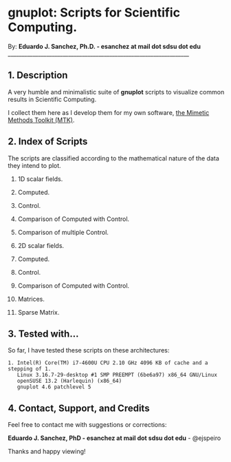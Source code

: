# gnuplot: Scripts for Scientific Computing.

By: **Eduardo J. Sanchez, Ph.D. - esanchez at mail dot sdsu dot edu**
    __________________________________________________________________

## 1. Description

A very humble and minimalistic suite of **gnuplot** scripts to visualize common
results in Scientific Computing.

I collect them here as I develop them for my own software,
[the Mimetic Methods Toolkit (MTK)](https://github.com/ejspeiro/MTK).

## 2. Index of Scripts

The scripts are classified according to the mathematical nature of the data
they intend to plot.

1. 1D scalar fields.
  1. Computed.
  2. Control.
  3. Comparison of Computed with Control.
  4. Comparison of multiple Control.

2. 2D scalar fields.
  1. Computed.
  2. Control.
  3. Comparison of Computed with Control.

3. Matrices.
  1. Sparse Matrix.

## 3. Tested with...

So far, I have tested these scripts on these architectures:

```
1. Intel(R) Core(TM) i7-4600U CPU 2.10 GHz 4096 KB of cache and a stepping of 1.
   Linux 3.16.7-29-desktop #1 SMP PREEMPT (6be6a97) x86_64 GNU/Linux
   openSUSE 13.2 (Harlequin) (x86_64)
   gnuplot 4.6 patchlevel 5
```

## 4. Contact, Support, and Credits

Feel free to contact me with suggestions or corrections:

**Eduardo J. Sanchez, PhD - esanchez at mail dot sdsu dot edu** - @ejspeiro

Thanks and happy viewing!
